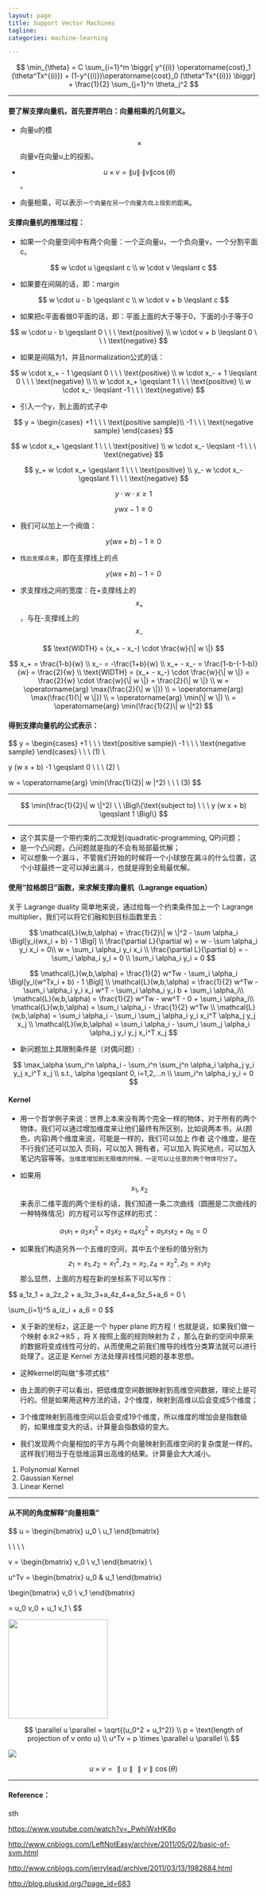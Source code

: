 ```yaml
---
layout: page
title: Support Vector Machines
tagline:
categories: machine-learning

---
```


$$
\min_{\theta} = C \sum_{i=1}^m \biggr[ y^{(i)} \operatorname{cost}_1 (\theta^Tx^{(i)}) + (1-y^{(i)})\operatorname{cost}_0 (\theta^Tx^{(i)}) \biggr] + \frac{1}{2} \sum_{j=1}^n \theta_j^2
$$

---

#### 要了解支撑向量机，首先要弄明白：向量相乘的几何意义。

- 向量u的模 $$\times$$ 向量v在向量u上的投影。
- $$u \times v = \| u \| \cdot \| v \| \cos(\theta)$$。

- 向量相乘，可以表示`一个向量在另一个向量方向上投影的距离`。


#### 支撑向量机的推理过程：

- 如果一个向量空间中有两个向量：一个正向量u，一个负向量v，一个分割平面c。

$$
w \cdot u \geqslant c \\
w \cdot v \leqslant c
$$

- 如果要在间隔的话，即：margin

$$
w \cdot u - b \geqslant c \\
w \cdot v + b \leqslant c
$$

- 如果把c平面看做0平面的话，即：平面上面的大于等于0，下面的小于等于0

$$
w \cdot u - b \geqslant 0 \ \ \ \text{positive} \\
w \cdot v + b \leqslant 0 \ \ \ \text{negative}
$$

- 如果是间隔为1，并且normalization公式的话：

$$
w \cdot x_+ - 1 \geqslant 0 \ \ \ \text{positive} \\
w \cdot x_- + 1 \leqslant 0 \ \ \ \text{negative} \\
\\
w \cdot x_+ \geqslant 1 \ \ \ \text{positive} \\
w \cdot x_- \leqslant -1 \ \ \ \text{negative}
$$

- 引入一个y，到上面的式子中

$$
y =
\begin{cases}
+1 \ \ \ \text{positive sample}\\
-1 \ \ \ \text{negative sample}
\end{cases}
$$

$$
w \cdot x_+ \geqslant 1 \ \ \ \text{positive} \\
w \cdot x_- \leqslant -1 \ \ \ \text{negative}
$$

$$
y_+ w \cdot x_+ \geqslant 1 \ \ \ \text{positive} \\
y_- w \cdot x_- \geqslant 1 \ \ \ \text{negative}
$$

$$
y \cdot w \cdot x \geqslant 1
$$

$$
y w x -1 \geqslant 0
$$

- 我们可以加上一个阀值：

$$
y (w x + b)  -1 \geqslant 0
$$

- `找出支撑点来`，即在支撑线上的点

$$
y (w x + b)  -1 = 0
$$

- 求支撑线之间的宽度：在+支撑线上的$$x_+$$，与在-支撑线上的$$x_-$$

$$
\text{WIDTH} =  (x_+ - x_-) \cdot \frac{w}{\| w \|}
$$

$$
x_+ = \frac{1-b}{w} \\
x_- = -\frac{1+b}{w} \\
x_+ - x_- = \frac{1-b-(-1-b)}{w} = \frac{2}{w} \\
\text{WIDTH} =  (x_+ - x_-) \cdot \frac{w}{\| w \|} = \frac{2}{w} \cdot \frac{w}{\| w \|}  = \frac{2}{\| w \|} \\
w = \operatorname{arg} \max(\frac{2}{\| w \|}) \\
= \operatorname{arg} \max(\frac{1}{\| w \|}) \\
= \operatorname{arg} \min(\| w \|) \\
= \operatorname{arg} \min(\frac{1}{2}\| w \|^2)
$$

#### 得到支撑向量机的公式表示：

$$
y =
\begin{cases}
+1 \ \ \ \text{positive sample}\\
-1 \ \ \ \text{negative sample}
\end{cases}
\ \ \ (1) \\

y (w x + b)  -1 \geqslant 0
\ \ \ (2) \\

w = \operatorname{arg} \min(\frac{1}{2}\| w \|^2)
\ \ \ (3)
$$

---

$$
\min(\frac{1}{2}\| w \|^2) \ \  \Bigl\{\text{subject to} \ \ \ y (w x + b) \geqslant 1 \Bigl\}
$$

---

- 这个其实是一个带约束的二次规划(quadratic-programming, QP)问题；
- 是一个凸问题，凸问题就是指的不会有局部最优解；
- 可以想象一个漏斗，不管我们开始的时候将一个小球放在漏斗的什么位置，这个小球最终一定可以掉出漏斗，也就是得到全局最优解。

#### 使用“拉格朗日”函数，来求解支撑向量机（Lagrange equation）

关于 Lagrange duality 简单地来说，通过给每一个约束条件加上一个 Lagrange multiplier，我们可以将它们融和到目标函数里去：

$$
\mathcal{L}(w,b,\alpha) = \frac{1}{2}\| w \|^2 - \sum \alpha_i \Bigl[y_i(wx_i + b) - 1 \Bigl] \\
\frac{\partial L}{\partial w} = w - \sum \alpha_i y_i x_i = 0\\
w = \sum_i \alpha_i y_i x_i \\
\frac{\partial L}{\partial b} = - \sum_i \alpha_i y_i = 0 \\
\sum_i \alpha_i y_i = 0
$$

$$
\mathcal{L}(w,b,\alpha) = \frac{1}{2} w^Tw - \sum_i \alpha_i \Bigl[y_i(w^Tx_i + b) - 1 \Bigl] \\
\mathcal{L}(w,b,\alpha) = \frac{1}{2} w^Tw - \sum_i \alpha_i y_i x_i w^T - \sum_i \alpha_i y_i b + \sum_i \alpha_i\\
\mathcal{L}(w,b,\alpha) = \frac{1}{2} w^Tw - ww^T - 0 + \sum_i \alpha_i\\
\mathcal{L}(w,b,\alpha) = \sum_i \alpha_i - \frac{1}{2} w^Tw \\
\mathcal{L}(w,b,\alpha) = \sum_i \alpha_i - \sum_i \sum_j \alpha_i y_i x_i^T  \alpha_j y_j x_j \\
\mathcal{L}(w,b,\alpha) = \sum_i \alpha_i - \sum_i \sum_j \alpha_i \alpha_j y_i y_j x_i^T x_j
$$

- 新问题加上其限制条件是（对偶问题）:

$$
\max_\alpha \sum_i^n \alpha_i - \sum_i^n \sum_j^n \alpha_i \alpha_j y_i y_j x_i^T x_j \\
s.t., \alpha \geqslant 0, i=1,2,...n \\
\sum_i^n \alpha_i y_i = 0
$$


#### Kernel

- 用一个哲学例子来说：世界上本来没有两个完全一样的物体，对于所有的两个物体，我们可以通过增加维度来让他们最终有所区别，比如说两本书，从(颜色，内容)两个维度来说，可能是一样的，我们可以加上 作者 这个维度，是在不行我们还可以加入 页码，可以加入 拥有者，可以加入 购买地点，可以加入 笔记内容等等。`当维度增加到无限维的时候，一定可以让任意的两个物体可分了`。

- 如果用 $$x_1,x_2$$ 来表示二维平面的两个坐标的话，我们知道一条二次曲线（圆圈是二次曲线的一种特殊情况）的方程可以写作这样的形式：

$$
a_1x_1 + a_2x_1^2 + a_3x_2+a_4x_2^2+a_5x_1x_2+a_6 = 0
$$

- 如果我们构造另外一个五维的空间，其中五个坐标的值分别为 $$ z_1=x_1, z_2=x_1^2, z_3=x_2, z_4=x_2^2, z_5=x_1x_2 $$ 那么显然，上面的方程在新的坐标系下可以写作：

$$
a_1z_1 + a_2z_2 + a_3z_3+a_4z_4+a_5z_5+a_6 = 0 \\

\sum_{i=1}^5 a_iz_i + a_6 = 0
$$

- 关于新的坐标z，这正是一个 hyper plane 的方程！也就是说，如果我们做一个映射 ϕ:ℝ2→ℝ5 ，将 X 按照上面的规则映射为 Z ，那么在新的空间中原来的数据将变成线性可分的，从而使用之前我们推导的线性分类算法就可以进行处理了。这正是 Kernel 方法处理非线性问题的基本思想。

- 这种kernel的叫做“多项式核”
- 由上面的例子可以看出，把低维度空间数据映射到高维空间数据，理论上是可行的。但是如果用这种方法的话，2个维度，映射到高维以后会变成5个维度；
- 3个维度映射到高维空间以后会变成19个维度，所以维度的增加会是指数级的，如果维度变大的话，计算量会指数级的变大。

- 我们发现两个向量相加的平方与两个向量映射到高维空间的复杂度是一样的。这样我们相当于在低维运算出高维的结果。计算量会大大减小。

1. Polynomial Kernel
2. Gaussian Kernel
3. Linear Kernel

---

#### 从不同的角度解释“向量相乘”

$$
u =
\begin{bmatrix}
u_0 \\
u_1
\end{bmatrix}

\ \ \ \

v =
\begin{bmatrix}
v_0 \\
v_1
\end{bmatrix} \\

u^Tv =
\begin{bmatrix}
u_0 & u_1
\end{bmatrix}

\begin{bmatrix}
v_0 \\
v_1
\end{bmatrix}

= u_0 v_0 + u_1 v_1 \\
$$

<img height="200px" src="https://upload.wikimedia.org/wikipedia/commons/thumb/3/3e/Dot_Product.svg/2000px-Dot_Product.svg.png" />

$$
\parallel u \parallel = \sqrt{(u_0^2 + u_1^2)} \\
p = \text{length of projection of v onto u} \\
u^Tv = p \times \parallel u \parallel \\
$$

<img src="http://cdn1.askiitians.com/Images/2014108-144310695-8606-dot-product-image.PNG" />


$$
u \times v = \parallel u \parallel \parallel v \parallel \cos(\theta)
$$

---

#### Reference：

sth

https://www.youtube.com/watch?v=_PwhiWxHK8o

http://www.cnblogs.com/LeftNotEasy/archive/2011/05/02/basic-of-svm.html

http://www.cnblogs.com/jerrylead/archive/2011/03/13/1982684.html

http://blog.pluskid.org/?page_id=683
